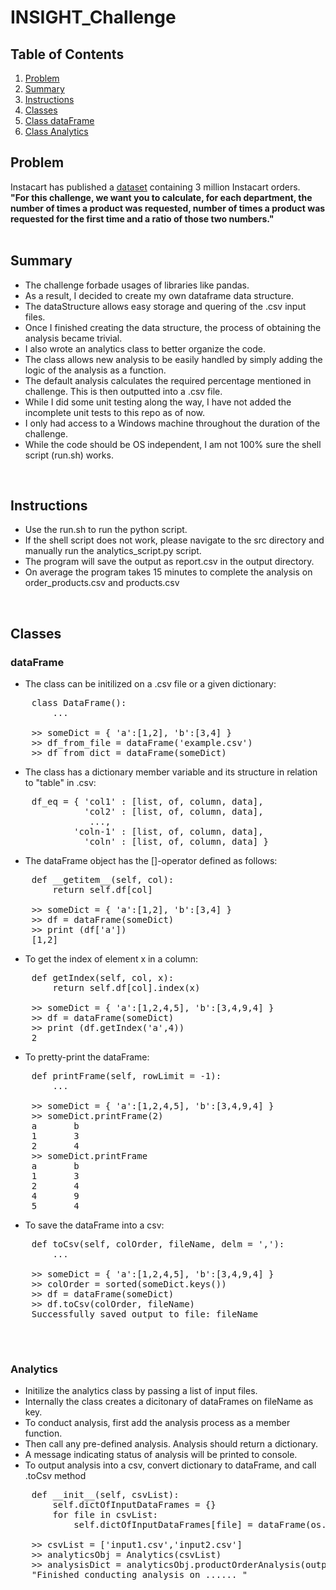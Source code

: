 # INSIGHT_Challenge

## Table of Contents
1. [Problem](README.md#problem)
1. [Summary](README.md#summary)
1. [Instructions](README.md#instructions)
1. [Classes](README.md#classes)
1. [Class dataFrame](README.md#dataFrame)
1. [Class Analytics](README.md#analytics)



## Problem
Instacart has published a [dataset](https://www.instacart.com/datasets/grocery-shopping-2017) containing 3 million Instacart orders.  
**"For this challenge, we want you to calculate, for each department, the number of times a product was requested, number of times a product was requested for the first time and a ratio of those two numbers."**
<br>
<br>

## Summary
* The challenge forbade usages of libraries like pandas.
* As a result, I decided to create my own dataframe data structure.
* The dataStructure allows easy storage and quering of the .csv input files.
* Once I finished creating the data structure, the process of obtaining the analysis became trivial.
* I also wrote an analytics class to better organize the code.
* The class allows new analysis to be easily handled by simply adding the logic of the analysis as a function.
* The default analysis calculates the required percentage mentioned in challenge. This is then outputted into a .csv file.
* While I did some unit testing along the way, I have not added the incomplete unit tests to this repo as of now.
* I only had access to a Windows machine throughout the duration of the challenge.
* While the code should be OS independent, I am not 100% sure the shell script (run.sh) works.
<br>

## Instructions
* Use the run.sh to run the python script.
* If the shell script does not work, please navigate to the src directory and manually run the analytics_script.py script.
* The program will save the output as report.csv in the output directory.
* On average the program takes 15 minutes to complete the analysis on order_products.csv and products.csv
<br>

## Classes
### dataFrame
* The class can be initilized on a .csv file or a given dictionary:
<pre>
    class DataFrame():
        ...

    >> someDict = { 'a':[1,2], 'b':[3,4] }
    >> df_from_file = dataFrame('example.csv')
    >> df_from_dict = dataFrame(someDict)
</pre>
* The class has a dictionary member variable and its structure in relation to "table" in .csv:
<pre>
    df_eq = { 'col1' : [list, of, column, data],  
              'col2' : [list, of, column, data],  
               ...,  
            'coln-1' : [list, of, column, data],  
              'coln' : [list, of, column, data] }  
</pre>
* The dataFrame object has the []-operator defined as follows: 
<pre>
    def __getitem__(self, col):
        return self.df[col]

    >> someDict = { 'a':[1,2], 'b':[3,4] }
    >> df = dataFrame(someDict)
    >> print (df['a'])
    [1,2]    
</pre>
* To get the index of element x in a column:
<pre>
    def getIndex(self, col, x):
        return self.df[col].index(x)

    >> someDict = { 'a':[1,2,4,5], 'b':[3,4,9,4] }
    >> df = dataFrame(someDict)
    >> print (df.getIndex('a',4))
    2
</pre>
* To pretty-print the dataFrame:
<pre>
    def printFrame(self, rowLimit = -1):
        ...

    >> someDict = { 'a':[1,2,4,5], 'b':[3,4,9,4] }
    >> someDict.printFrame(2)
    a       b
    1       3
    2       4
    >> someDict.printFrame
    a       b
    1       3
    2       4
    4       9
    5       4
</pre>
* To save the dataFrame into a csv:
<pre>
    def toCsv(self, colOrder, fileName, delm = ','):
        ...
   
    >> someDict = { 'a':[1,2,4,5], 'b':[3,4,9,4] }
    >> colOrder = sorted(someDict.keys())
    >> df = dataFrame(someDict)
    >> df.toCsv(colOrder, fileName)
    Successfully saved output to file: fileName

</pre>
<br>

### Analytics
* Initilize the analytics class by passing a list of input files.
* Internally the class creates a dicitonary of dataFrames on fileName as key.
* To conduct analysis, first add the analysis process as a member function.
* Then call any pre-defined analysis. Analysis should return a dictionary.
* A message indicating status of analysis will be printed to console. 
* To output analysis into a csv, convert dictionary to dataFrame, and call .toCsv method
<pre>
    def __init__(self, csvList):
        self.dictOfInputDataFrames = {}
        for file in csvList:
            self.dictOfInputDataFrames[file] = dataFrame(os.path.join(base, 'input', file))

    >> csvList = ['input1.csv','input2.csv']
    >> analyticsObj = Analytics(csvList)
    >> analysisDict = analyticsObj.productOrderAnalysis(outputCols)
    "Finished conducting analysis on ...... "

</pre>
